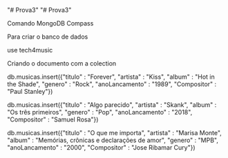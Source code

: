 "# Prova3" 
"# Prova3"  

Comando MongoDB Compass

Para criar o banco de dados

use tech4music

Criando o documento com a colection

db.musicas.insert({"titulo" : "Forever", "artista" : "Kiss", "album" : "Hot in the Shade", "genero" : "Rock", "anoLancamento" : "1989", "Compositor" : "Paul Stanley"})

db.musicas.insert({"titulo" : "Algo parecido", "artista" : "Skank", "album" : "Os três primeiros", "genero" : "Pop", "anoLancamento" : "2018", "Compositor" : "Samuel Rosa"})
 
db.musicas.insert({"titulo" : "O que me importa", "artista" : "Marisa Monte", "album" : "Memórias, crônicas e declarações de amor", "genero" : "MPB", "anoLancamento" : "2000", "Compositor" : "Jose Ribamar Cury"})
